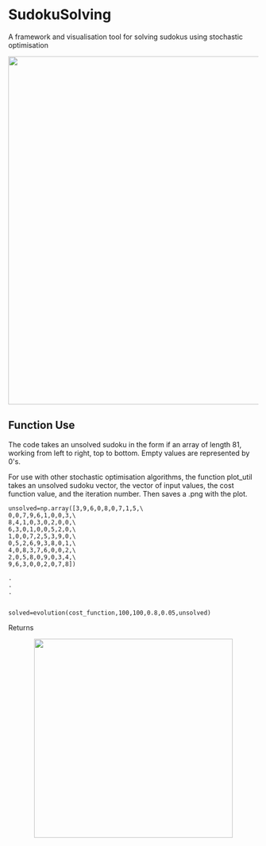 # SudokuSolving
A framework and visualisation tool for solving sudokus using stochastic optimisation

<p align="center">
 <img src="https://github.com/TomRSavage/SudokuSolving/blob/master/SodukoSolve.gif" width="700">
</p>

## Function Use 

The code takes an unsolved sudoku in the form if an array of length 81, working from left to right, top to bottom. Empty values are represented by 0's. 

For use with other stochastic optimisation algorithms, the function plot_util takes an unsolved sudoku vector, the vector of input values, the cost function value, and the iteration number. Then saves a .png with the plot.

```
unsolved=np.array([3,9,6,0,8,0,7,1,5,\
0,0,7,9,6,1,0,0,3,\
8,4,1,0,3,0,2,0,0,\
6,3,0,1,0,0,5,2,0,\
1,0,0,7,2,5,3,9,0,\
0,5,2,6,9,3,8,0,1,\
4,0,8,3,7,6,0,0,2,\
2,0,5,8,0,9,0,3,4,\
9,6,3,0,0,2,0,7,8])

.
.
.


solved=evolution(cost_function,100,100,0.8,0.05,unsolved)
```
Returns
<p align="center">
 <img src="https://github.com/TomRSavage/SudokuSolving/blob/master/SodukoSolve.gif" width="400">
</p>
